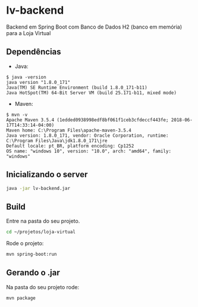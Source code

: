 # lv-backend
Backend em Spring Boot com Banco de Dados H2 (banco em memória) para a Loja Virtual

## Dependências
* Java:
```
$ java -version
java version "1.8.0_171"
Java(TM) SE Runtime Environment (build 1.8.0_171-b11)
Java HotSpot(TM) 64-Bit Server VM (build 25.171-b11, mixed mode)
```
* Maven:
```
$ mvn -v
Apache Maven 3.5.4 (1edded0938998edf8bf061f1ceb3cfdeccf443fe; 2018-06-17T14:33:14-04:00)
Maven home: C:\Program Files\apache-maven-3.5.4
Java version: 1.8.0_171, vendor: Oracle Corporation, runtime: C:\Program Files\Java\jdk1.8.0_171\jre
Default locale: pt_BR, platform encoding: Cp1252
OS name: "windows 10", version: "10.0", arch: "amd64", family: "windows"
```

## Inicializando o server
```sh
java -jar lv-backend.jar
```
## Build
Entre na pasta do seu projeto.
```sh
cd ~/projetos/loja-virtual
```
Rode o projeto:
```sh
mvn spring-boot:run
```
## Gerando o .jar
Na pasta do seu projeto rode:
```sh
mvn package
```
